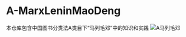 # A-MarxLeninMaoDeng
本仓库包含中国图书分类法A类目下“马列毛邓”中的知识和实践
![A马列毛邓](https://github.com/gaochaoqwe/A-MarxLeninMaoDeng/assets/50293201/d9654ae8-1054-4489-b45c-dc8116f55d38)
